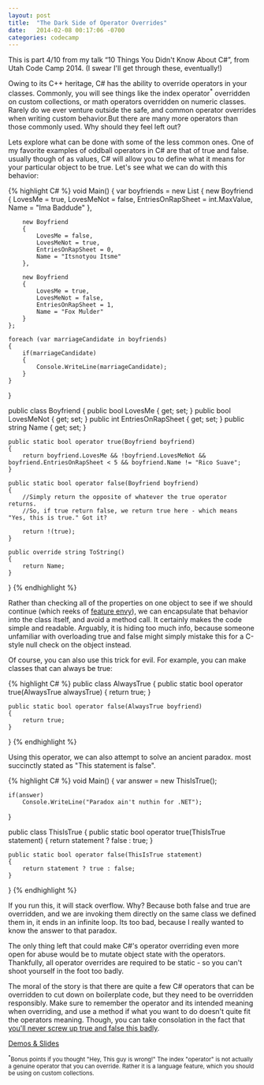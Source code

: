 ```yaml
---
layout: post
title:  "The Dark Side of Operator Overrides"
date:   2014-02-08 00:17:06 -0700
categories: codecamp
---
```

This is part 4/10 from my talk “10 Things You Didn't Know About C#”, from Utah Code Camp 2014. (I swear I'll get through these, eventually!)

Owing to its C++ heritage, C# has the ability to override operators in your classes. Commonly, you will see things like the index operator<sup>*</sup> overridden on custom collections, or math operators overridden on numeric classes. Rarely do we ever venture outside the safe, and common operator overrides when writing custom behavior.But there are many more operators than those commonly used. Why should they feel left out?

Lets explore what can be done with some of the less common ones. One of my favorite examples of oddball operators in C# are that of true and false. usually though of as values, C# will allow you to define what it means for your particular object to be true. Let's see what we can do with this behavior:

{% highlight C# %}
void Main()
{
    var boyfriends = new List<Boyfriend>
    {
        new Boyfriend
        {
            LovesMe = true,
            LovesMeNot = false,
            EntriesOnRapSheet = int.MaxValue,
            Name = "Ima Baddude"
        },
    
        new Boyfriend
        {
            LovesMe = false,
            LovesMeNot = true,
            EntriesOnRapSheet = 0,
            Name = "Itsnotyou Itsme"
        },
    
        new Boyfriend
        {
            LovesMe = true,
            LovesMeNot = false,
            EntriesOnRapSheet = 1,
            Name = "Fox Mulder"
        }                
    };
    
    foreach (var marriageCandidate in boyfriends)
    {
        if(marriageCandidate)
        {
            Console.WriteLine(marriageCandidate);
        }
    }
}

public class Boyfriend
{
    public bool LovesMe { get; set; }
    public bool LovesMeNot { get; set; }
    public int EntriesOnRapSheet { get; set; }
    public string Name { get; set; }
    
    public static bool operator true(Boyfriend boyfriend)
    {
        return boyfriend.LovesMe && !boyfriend.LovesMeNot && boyfriend.EntriesOnRapSheet < 5 && boyfriend.Name != "Rico Suave";
    }
     
    public static bool operator false(Boyfriend boyfriend)
    {
        //Simply return the opposite of whatever the true operator returns. 
        //So, if true return false, we return true here - which means "Yes, this is true." Got it?
        
        return !(true); 
    }
              
    public override string ToString()
    {
		return Name;
    }
}
{% endhighlight %}

Rather than checking all of the properties on one object to see if we should continue (which reeks of [feature envy](http://sourcemaking.com/refactoring/feature-envy)), we can encapsulate that behavior into the class itself, and avoid a method call. It certainly makes the code simple and readable. Arguably, it is hiding too much info, because someone unfamiliar with overloading true and false might simply mistake this for a C-style null check on the object instead.

Of course, you can also use this trick for evil. For example, you can make classes that can always be true:

{% highlight C# %}
public class AlwaysTrue
{
    public static bool operator true(AlwaysTrue alwaysTrue)
    {
        return true;
    }
     
    public static bool operator false(AlwaysTrue boyfriend)
    {
        return true;            
    }
}
{% endhighlight %}

Using this operator, we can also attempt to solve an ancient paradox. most succinctly stated as "This statement is false".

{% highlight C# %}
void Main()
{
	var answer = new ThisIsTrue();

	if(answer)
		Console.WriteLine("Paradox ain't nuthin for .NET");
}

public class ThisIsTrue
{
    public static bool operator true(ThisIsTrue statement)
    {
        return statement ? false : true;
    }

    public static bool operator false(ThisIsTrue statement)
    {
        return statement ? true : false;
    }
}
{% endhighlight %}

If you run this, it will stack overflow. Why? Because both false and true are overridden, and we are invoking them directly on the same class we defined them in, it ends in an infinite loop. Its too bad, because I really wanted to know the answer to that paradox.

The only thing left that could make C#'s operator overriding even more open for abuse would be to mutate object state with the operators. Thankfully, all operator overrides are required to be static - so you can't shoot yourself in the foot too badly.

The moral of the story is that there are quite a few C# operators that can be overridden to cut down on boilerplate code, but they need to be overridden responsibly. Make sure to remember the operator and its intended meaning when overriding, and use a method if what you want to do doesn't quite fit the operators meaning. Though, you can take consolation in the fact that [you'll never screw up true and false this badly](http://msdn.microsoft.com/en-us/library/aa432714(v=office.12).aspx).

[Demos &amp; Slides](https://drive.google.com/#folders/0B3kpIc8k4Sb8NGpnTXFGT3hEaE0)

<small><sup>*</sup>Bonus points if you thought "Hey, This guy is wrong!" The index "operator" is not actually a genuine operator that you can override. Rather it is a language feature, which you should be using on custom collections.</small>
